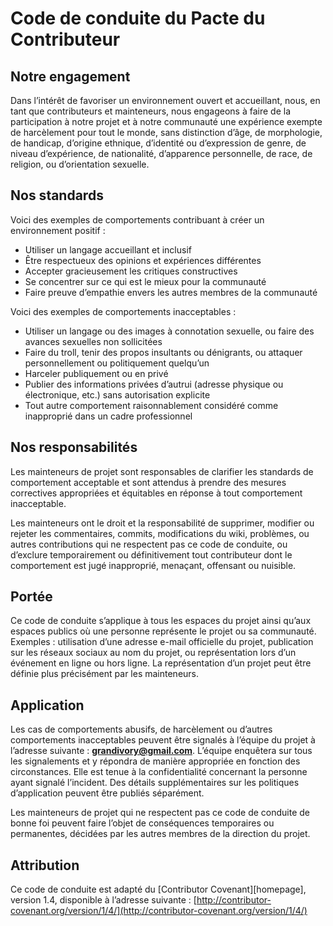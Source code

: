 # Code de conduite du Pacte du Contributeur

## Notre engagement

Dans l’intérêt de favoriser un environnement ouvert et accueillant, nous, en tant que contributeurs
et mainteneurs, nous engageons à faire de la participation à notre projet et à notre communauté une
expérience exempte de harcèlement pour tout le monde, sans distinction d’âge, de morphologie, de handicap,
d’origine ethnique, d’identité ou d’expression de genre, de niveau d’expérience, de nationalité,
d’apparence personnelle, de race, de religion, ou d’orientation sexuelle.

## Nos standards

Voici des exemples de comportements contribuant à créer un environnement positif :

- Utiliser un langage accueillant et inclusif  
- Être respectueux des opinions et expériences différentes  
- Accepter gracieusement les critiques constructives  
- Se concentrer sur ce qui est le mieux pour la communauté  
- Faire preuve d’empathie envers les autres membres de la communauté  

Voici des exemples de comportements inacceptables :

- Utiliser un langage ou des images à connotation sexuelle, ou faire des avances sexuelles non sollicitées  
- Faire du troll, tenir des propos insultants ou dénigrants, ou attaquer personnellement ou politiquement quelqu’un  
- Harceler publiquement ou en privé  
- Publier des informations privées d’autrui (adresse physique ou électronique, etc.) sans autorisation explicite  
- Tout autre comportement raisonnablement considéré comme inapproprié dans un cadre professionnel  

## Nos responsabilités

Les mainteneurs de projet sont responsables de clarifier les standards de comportement acceptable et sont
attendus à prendre des mesures correctives appropriées et équitables en réponse à tout comportement inacceptable.

Les mainteneurs ont le droit et la responsabilité de supprimer, modifier ou rejeter les commentaires, commits,
modifications du wiki, problèmes, ou autres contributions qui ne respectent pas ce code de conduite, ou d’exclure
temporairement ou définitivement tout contributeur dont le comportement est jugé inapproprié, menaçant, offensant ou nuisible.

## Portée

Ce code de conduite s’applique à tous les espaces du projet ainsi qu’aux espaces publics où une personne représente
le projet ou sa communauté. Exemples : utilisation d’une adresse e-mail officielle du projet, publication sur les réseaux
sociaux au nom du projet, ou représentation lors d’un événement en ligne ou hors ligne. La représentation d’un projet
peut être définie plus précisément par les mainteneurs.

## Application

Les cas de comportements abusifs, de harcèlement ou d’autres comportements inacceptables peuvent être signalés
à l’équipe du projet à l’adresse suivante : **grandivory@gmail.com**. L’équipe enquêtera sur tous les signalements
et y répondra de manière appropriée en fonction des circonstances. Elle est tenue à la confidentialité concernant
la personne ayant signalé l’incident. Des détails supplémentaires sur les politiques d’application peuvent être publiés séparément.

Les mainteneurs de projet qui ne respectent pas ce code de conduite de bonne foi peuvent faire l’objet de conséquences
temporaires ou permanentes, décidées par les autres membres de la direction du projet.

## Attribution

Ce code de conduite est adapté du [Contributor Covenant][homepage], version 1.4, disponible à l’adresse
suivante : [http://contributor-covenant.org/version/1/4/](http://contributor-covenant.org/version/1/4/)
